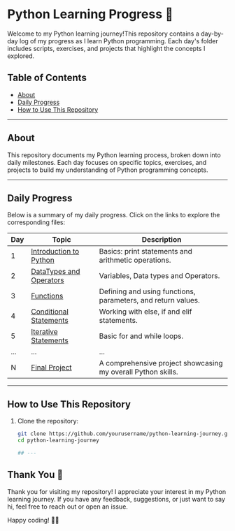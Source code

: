 # Python Learning Progress 🐍

Welcome to my Python learning journey!This repository contains a day-by-day log of my progress as I learn Python programming. Each day's folder includes scripts, exercises, and projects that highlight the concepts I explored.

## Table of Contents
- [About](#about)
- [Daily Progress](#daily-progress)
- [How to Use This Repository](#how-to-use-this-repository)

---

## About

This repository documents my Python learning process, broken down into daily milestones. Each day focuses on specific topics, exercises, and projects to build my understanding of Python programming concepts.

---

## Daily Progress

Below is a summary of my daily progress. Click on the links to explore the corresponding files:

| Day | Topic                             | Description                                                 |
|-----|-----------------------------------|-------------------------------------------------------------|
| 1   | [Introduction to Python](./Day1)  | Basics: print statements and arithmetic operations.         |
| 2   | [DataTypes and Operators](./Day2) | Variables, Data types and Operators.                        |
| 3   | [Functions](./Day3)               | Defining and using functions, parameters, and return values.|
| 4   | [Conditional Statements](./Day4)  | Working with else, if and elif statements.                  |
| 5   | [Iterative Statements](./Day5)    | Basic for and while loops.                                  |
| ... | ...                               | ...                                                         |
| N   | [Final Project](./DayN)           | A comprehensive project showcasing my overall Python skills.|

---

## How to Use This Repository

1. Clone the repository:
   ```bash
   git clone https://github.com/yourusername/python-learning-journey.git
   cd python-learning-journey

   ## ---

## Thank You 🙏

Thank you for visiting my repository! I appreciate your interest in my Python learning journey. If you have any feedback, suggestions, or just want to say hi, feel free to reach out or open an issue.

Happy coding! 🐍🚀

